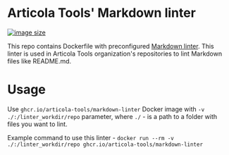 # Articola Tools' Markdown linter

[![image size](https://ghcr-badge.egpl.dev/articola-tools/markdown-linter/size?color=dodgerblue)](https://ghcr-badge.egpl.dev/articola-tools/markdown-linter/size?color=dodgerblue)

This repo contains Dockerfile with preconfigured [Markdown linter](https://github.com/markdownlint/markdownlint).
This linter is used in Articola Tools organization's repositories to lint Markdown files like README.md.

# Usage

Use `ghcr.io/articola-tools/markdown-linter` Docker image with `-v ./:/linter_workdir/repo`
parameter, where `./` - is a path to a folder with files you want to lint.

Example command to use this linter -
`docker run --rm -v ./:/linter_workdir/repo ghcr.io/articola-tools/markdown-linter`
